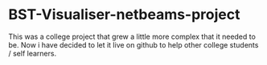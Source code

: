 # BST-Visualiser-netbeams-project

This was a college project that grew a little more complex that it needed to be. Now i have decided to let it live on github to help other college students / self learners. 
